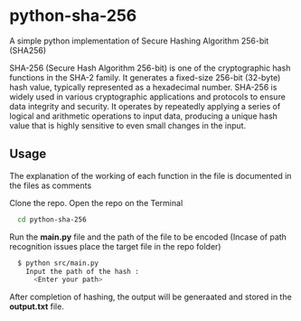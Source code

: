 
# python-sha-256

A simple python implementation of Secure Hashing Algorithm 256-bit (SHA256)

SHA-256 (Secure Hash Algorithm 256-bit) is one of the cryptographic hash functions in the SHA-2 family. It generates a fixed-size 256-bit (32-byte) hash value, typically represented as a hexadecimal number. SHA-256 is widely used in various cryptographic applications and protocols to ensure data integrity and security. It operates by repeatedly applying a series of logical and arithmetic operations to input data, producing a unique hash value that is highly sensitive to even small changes in the input.


## Usage

The explanation of the working of each function in the file is documented in the files as comments

Clone the repo. Open the repo on the Terminal

```bash
  cd python-sha-256
```
Run the **main.py** file and the path of the file to be encoded (Incase of path recognition issues place the target file in the repo folder)

```bash
  $ python src/main.py
    Input the path of the hash :
      <Enter your path>
```

After completion of hashing, the output will be generaated and stored in the **output.txt** file.